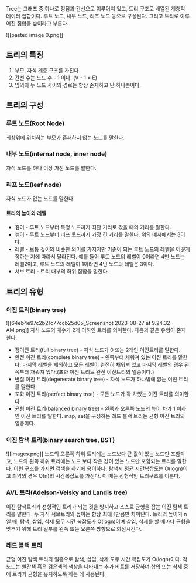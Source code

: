 Tree는 그래프 중 하나로 정점과 간선으로 이루어져 있고, 트리 구조로 배열된 계층적 데이터 집합이다.
루트 노드, 내부 노드, 리프 노드 등으로 구성된다.
그리고 트리로 이루어진 집합을 숲이라고 부른다.

![[pasted image 0.png]]
## 트리의 특징
1.  부모, 자식 계층 구조를 가진다.
2.  간선 수는 노드 수 - 1 이다. (V - 1 = E)
3.  임의의 두 노드 사이의 경로는 항상 존재하고 단 하나뿐이다.

## 트리의 구성
### 루트 노드(Root Node)
최상위에 위치하는 부모가 존재하지 않는 노드를 말한다.

### 내부 노드(internal node, inner node)
자식 노드를 하나 이상 가진 노드를 말한다.

### 리프 노드(leaf node)
자식 노드가 없는 노드를 말한다.

#### 트리의 높이와 레벨
- 깊이 - 루트 노드부터 특정 노드까지 최단 거리로 갔을 때의 거리를 말한다.
- 높이 - 루트 노드부터 리프 토드까지 가장 긴 거리를 말한다. 위의 예시에서는 3이다.
- 레벨 - 보통 깊이와 비슷한 의미를 가지지만 기준이 되는 루트 노드의 레벨을 어떻게 정하는 지에 따라서 달라진다. 예를 들어 루트 노드의 레벨이 0이라면 4번 노드는 레벨2이고, 루트 노드의 레벨이 1이라면 4번 노드의 레벨은 3이다.
- 서브 트리 - 트리 내부의 하위 집합을 말한다.

## 트리의 유형

### 이진 트리(binary tree)

![[64eb4e97c2b21c77ccb25d05_Screenshot 2023-08-27 at 9.24.32 AM.png]]
자식 노드의 개수가 2개 이하인 트리를 의미한다. 다음과 같은 유형이 존재한다.

- 정이진 트리(full binary tree) - 자식 노드가 0 또는 2개인 이진트리를 말한다.
- 완전 이진 트리(complete binary tree) - 왼쪽부터 채워져 있는 이진 트리를 말한다. 마지막 레벨을 제외하고 모든 레벨이 완전히 채워져 있고 마지막 레벨의 경우 왼쪽부터 채워져 있다.(포화 이진 트리도 완전 이진트리의 일종이다.)
- 변질 이진 트리(degenerate binary tree) - 자식 노드가 하나밖에 없는 이진 트리를 말한다.
- 포화 이진 트리(perfect binary tree) - 모든 노드가 꽉 차있는 이진 트리를 의미한다.
- 균형 이진 트리(balanced binary tree) - 왼쪽과 오른쪽 노드의 높이 차가 1 이하인 이진 트리를 말한다. map, set을 구성하는 레드 블랙 트리는 균형 이진 트리의 일종이다.

### 이진 탐색 트리(binary search tree, BST)

![[images.png]]
노드의 오른쪽 하위 트리에는 노드보다 큰 값이 있는 노드만 포함되고, 노드의 왼쪽 하위 트리에는 노드 보다 작은 값이 있는 노드만 포함되는 트리를 말한다. 이런 구조를 가지면 검색을 하기에 용이하다. 탐색시 평균 시간복잡도는 O(logn)이고 최악의 경우 O(n)의 시간복잡도를 가진다. 이 때는 선형적인 트리구조를 이룬다.

### AVL 트리(Adelson-Velsky and Landis tree)

이진 탐색트리가 선형적인 트리가 되는 것을 방지하고 스스로 균형을 잡는 이진 탐색 트리를 말한다. 
두 자식 서브트리의 높이는 항상 최대 1만큼만 차이난다.
트리의 높이가 n일 때, 탐색, 삽입, 삭제 모두 시간 복잡도가 O(logn)이며 삽입, 삭제를 할 때마다 균형을 맞추기 위해 트리 일부를 왼쪽 또는 오른쪽 방향으로 회전시킨다.


### 레드 블랙 트리

균형 이진 탐색 트리의 일종으로 탐색, 삽입, 삭제 모두 시간 복잡도가 O(logn)이다. 각 노드는 빨간색 혹은 검은색의 색상을 나타내는 추가 비트를 저장하며 삽입 또는 삭제 중에 트리가 균형을 유지하도록 하는 데 사용된다.
